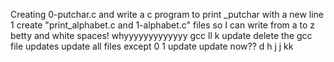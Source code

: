 Creating 0-putchar.c and write a c program to print _putchar with a new line
1
create "print_alphabet.c and 1-alphabet.c" files so I can write from a to z
betty and white spaces! whyyyyyyyyyyyyy
gcc
ll
k
update
delete the gcc file
updates
update all files except 0
1
update
update
now??
d
h
j
j
kk
